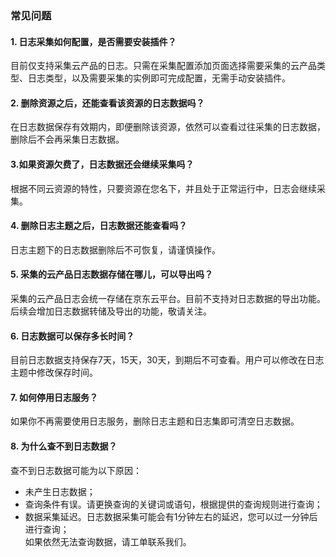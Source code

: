 ### 常见问题
#### 1.	日志采集如何配置，是否需要安装插件？

目前仅支持采集云产品的日志。只需在采集配置添加页面选择需要采集的云产品类型、日志类型，以及需要采集的实例即可完成配置，无需手动安装插件。

#### 2.	删除资源之后，还能查看该资源的日志数据吗？

在日志数据保存有效期内，即便删除该资源，依然可以查看过往采集的日志数据，删除后不会再采集日志数据。

#### 3.如果资源欠费了，日志数据还会继续采集吗？

根据不同云资源的特性，只要资源在您名下，并且处于正常运行中，日志会继续采集。

#### 4.	删除日志主题之后，日志数据还能查看吗？

日志主题下的日志数据删除后不可恢复，请谨慎操作。

#### 5.	采集的云产品日志数据存储在哪儿，可以导出吗？

采集的云产品日志会统一存储在京东云平台。目前不支持对日志数据的导出功能。后续会增加日志数据转储及导出的功能，敬请关注。

#### 6.	日志数据可以保存多长时间？

目前日志数据支持保存7天，15天，30天，到期后不可查看。用户可以修改在日志主题中修改保存时间。

#### 7.	如何停用日志服务？  
如果你不再需要使用日志服务，删除日志主题和日志集即可清空日志数据。

#### 8.	为什么查不到日志数据？  
查不到日志数据可能为以下原因：  
- 未产生日志数据；  
- 查询条件有误。请更换查询的关键词或语句，根据提供的查询规则进行查询；  
- 数据采集延迟。日志数据采集可能会有1分钟左右的延迟，您可以过一分钟后进行查询；  
如果依然无法查询数据，请工单联系我们。

